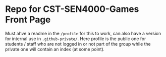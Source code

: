 # Repo for CST-SEN4000-Games Front Page #

Must ahve a readme in the ```/profile``` for this to work, can also have a version for internal use in ```.github-private/```. Here profile is the public one for students / staff who are not logged in or not part of the group while the private one will contain an index (at some point). 
